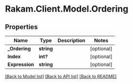 # Rakam.Client.Model.Ordering
## Properties

Name | Type | Description | Notes
------------ | ------------- | ------------- | -------------
**_Ordering** | **string** |  | [optional] 
**Index** | **int?** |  | [optional] 
**Expression** | **string** |  | [optional] 

[[Back to Model list]](../README.md#documentation-for-models) [[Back to API list]](../README.md#documentation-for-api-endpoints) [[Back to README]](../README.md)

